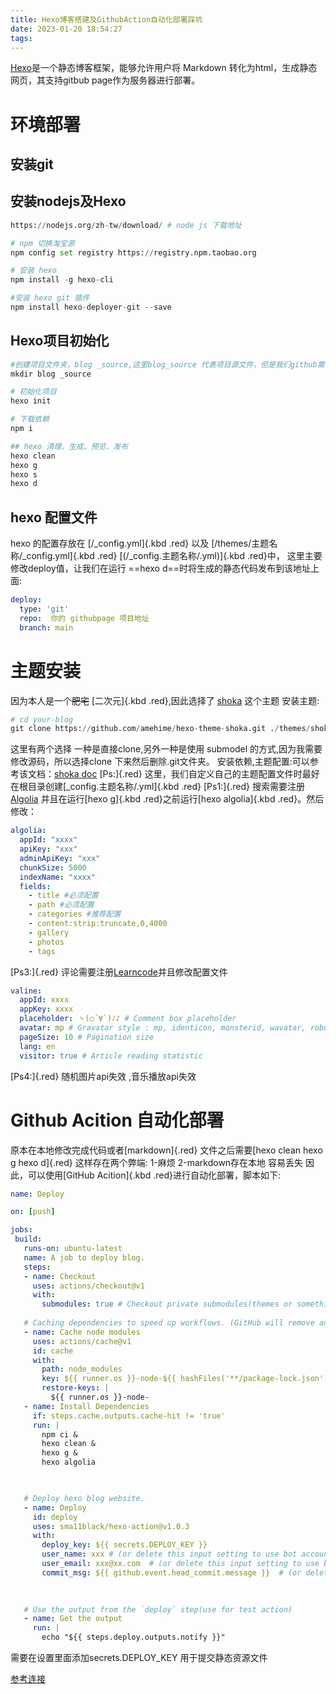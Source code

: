 ```yaml
---
title: Hexo博客搭建及GithubAction自动化部署踩坑
date: 2023-01-20 18:54:27
tags:
---
```


[Hexo](https://hexo.io/)是一个静态博客框架，能够允许用户将 Markdown 转化为html，生成静态网页，其支持gitbub page作为服务器进行部署。

# 环境部署
##  安装git 
##  安装nodejs及Hexo
``` python
https://nodejs.org/zh-tw/download/ # node js 下载地址

# npm 切换淘宝源
npm config set registry https://registry.npm.taobao.org

# 安装 hexo
npm install -g hexo-cli

#安装 hexo git 插件
npm install hexo-deployer-git --save

```
## Hexo项目初始化
``` python
#创建项目文件夹，blog _source,这里blog_source 代表项目源文件，但是我们github需要创建两个仓库，一个仓库跟这个文件夹关联，并且自动化发布，另外一个项目用于储存的静态资源。
mkdir blog _source

# 初始化项目
hexo init

# 下载依赖
npm i

## hexo 清理、生成、预览、发布
hexo clean
hexo g
hexo s
hexo d

```

## hexo 配置文件

hexo 的配置存放在 [/_config.yml]{.kbd .red} 以及 [/themes/主题名称/_config.yml]{.kbd .red} [\(/_config.主题名称/.yml\)]{.kbd .red}中，
这里主要修改deploy值，让我们在运行 ==hexo d==时将生成的静态代码发布到该地址上面:
``` yml
deploy:
  type: 'git'
  repo:  你的 githubpage 项目地址
  branch: main
```

# 主题安装
因为本人是一个~~肥宅~~ [二次元]{.kbd .red},因此选择了 [shoka](https://shoka.lostyu.me/computer-science/note/theme-shoka-doc/) 这个主题
安装主题:
``` python
# cd your-blog
git clone https://github.com/amehime/hexo-theme-shoka.git ./themes/shoka
```
这里有两个选择 一种是直接clone,另外一种是使用 submodel 的方式,因为我需要修改源码，所以选择clone 下来然后删除.git文件夹。
安装依赖,主题配置:可以参考该文档：[shoka doc](https://shoka.lostyu.me/categories/computer-science/note/theme-shoka-doc/)
[Ps:]{.red} 这里，我们自定义自己的主题配置文件时最好在根目录创建[_config.主题名称/.yml]{.kbd .red}
[Ps1:]{.red} 搜索需要注册[Algolia](https://www.algolia.com/users/sign_in) 并且在运行[hexo g]{.kbd .red}之前运行[hexo algolia]{.kbd .red}。然后修改：
``` yml
algolia:
  appId: "xxxx"
  apiKey: "xxx"
  adminApiKey: "xxx"
  chunkSize: 5000
  indexName: "xxxx"
  fields:
    - title #必须配置
    - path #必须配置
    - categories #推荐配置
    - content:strip:truncate,0,4000
    - gallery
    - photos
    - tags
```
[Ps3:]{.red} 评论需要注册[Learncode]( https://leancloud.cn/)并且修改配置文件
```yml
valine:
  appId: xxxx
  appKey: xxxx
  placeholder: ヽ(○´∀`)ﾉ♪ # Comment box placeholder
  avatar: mp # Gravatar style : mp, identicon, monsterid, wavatar, robohash, retro
  pageSize: 10 # Pagination size
  lang: en
  visitor: true # Article reading statistic
```
[Ps4:]{.red} 随机图片api失效 ,音乐播放api失效


# Github Acition 自动化部署
原本在本地修改完成代码或者[markdown]{.red} 文件之后需要[hexo clean hexo g hexo d]{.red} 这样存在两个弊端:
 1-麻烦 
 2-markdown存在本地 容易丢失
 因此，可以使用[GitHub Acition]{.kbd .red}进行自动化部署，脚本如下:
 ```yml
 name: Deploy

on: [push]

jobs:
  build:
    runs-on: ubuntu-latest
    name: A job to deploy blog.
    steps:
    - name: Checkout
      uses: actions/checkout@v1
      with:
        submodules: true # Checkout private submodules(themes or something else).
    
    # Caching dependencies to speed up workflows. (GitHub will remove any cache entries that have not been accessed in over 7 days.)
    - name: Cache node modules
      uses: actions/cache@v1
      id: cache
      with:
        path: node_modules
        key: ${{ runner.os }}-node-${{ hashFiles('**/package-lock.json') }}
        restore-keys: |
          ${{ runner.os }}-node-
    - name: Install Dependencies
      if: steps.cache.outputs.cache-hit != 'true'
      run: |
        npm ci &
        hexo clean &
        hexo g &
        hexo algolia

        

    # Deploy hexo blog website.
    - name: Deploy
      id: deploy
      uses: sma11black/hexo-action@v1.0.3
      with:
        deploy_key: ${{ secrets.DEPLOY_KEY }}
        user_name: xxx # (or delete this input setting to use bot account)
        user_email: xxx@xx.com  # (or delete this input setting to use bot account)
        commit_msg: ${{ github.event.head_commit.message }}  # (or delete this input setting to use hexo default settings)
        

        
    # Use the output from the `deploy` step(use for test action)
    - name: Get the output
      run: |
        echo "${{ steps.deploy.outputs.notify }}"
 ```
需要在设置里面添加secrets.DEPLOY_KEY 用于提交静态资源文件

 [参考连接](https://github.com/marketplace/actions/hexo-action) 